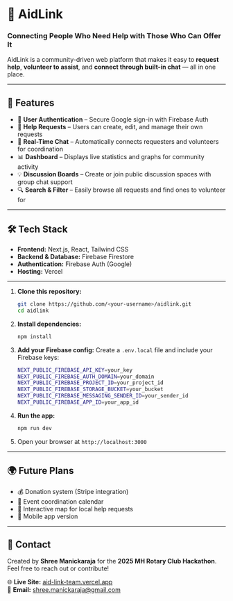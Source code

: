 # 🫶 AidLink
### Connecting People Who Need Help with Those Who Can Offer It

AidLink is a community-driven web platform that makes it easy to **request help**, **volunteer to assist**, and **connect through built-in chat** — all in one place.

---

## 🚀 Features
- 🧍 **User Authentication** – Secure Google sign-in with Firebase Auth  
- 🤝 **Help Requests** – Users can create, edit, and manage their own requests  
- 💬 **Real-Time Chat** – Automatically connects requesters and volunteers for coordination  
- 📊 **Dashboard** – Displays live statistics and graphs for community activity  
- 💡 **Discussion Boards** – Create or join public discussion spaces with group chat support  
- 🔍 **Search & Filter** – Easily browse all requests and find ones to volunteer for  

---

## 🛠️ Tech Stack
- **Frontend:** Next.js, React, Tailwind CSS  
- **Backend & Database:** Firebase Firestore  
- **Authentication:** Firebase Auth (Google)  
- **Hosting:** Vercel  

---



1. **Clone this repository:**
   ```bash
   git clone https://github.com/<your-username>/aidlink.git
   cd aidlink
   ```

2. **Install dependencies:**
   ```bash
   npm install
   ```

3. **Add your Firebase config:**
   Create a `.env.local` file and include your Firebase keys:
   ```bash
   NEXT_PUBLIC_FIREBASE_API_KEY=your_key
   NEXT_PUBLIC_FIREBASE_AUTH_DOMAIN=your_domain
   NEXT_PUBLIC_FIREBASE_PROJECT_ID=your_project_id
   NEXT_PUBLIC_FIREBASE_STORAGE_BUCKET=your_bucket
   NEXT_PUBLIC_FIREBASE_MESSAGING_SENDER_ID=your_sender_id
   NEXT_PUBLIC_FIREBASE_APP_ID=your_app_id
   ```

4. **Run the app:**
   ```bash
   npm run dev
   ```

5. Open your browser at `http://localhost:3000`

---
## 🌍 Future Plans
- 💰 Donation system (Stripe integration)  
- 📅 Event coordination calendar  
- 📍 Interactive map for local help requests  
- 📱 Mobile app version  

---

## 💬 Contact
Created by **Shree Manickaraja** for the **2025 MH Rotary Club Hackathon**.  
Feel free to reach out or contribute!  

🌐 **Live Site:** [aid-link-team.vercel.app](https://aid-link-team.vercel.app)  
📧 **Email:** shree.manickaraja@gmail.com
